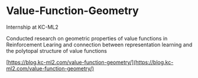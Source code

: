 # Value-Function-Geometry
Internship at KC-ML2  

Conducted research on geometric properties of value functions in Reinforcement Learing and connection between representation learning and the polytopal structure of value functions  

[https://blog.kc-ml2.com/value-function-geometry/](https://blog.kc-ml2.com/value-function-geometry/)  

